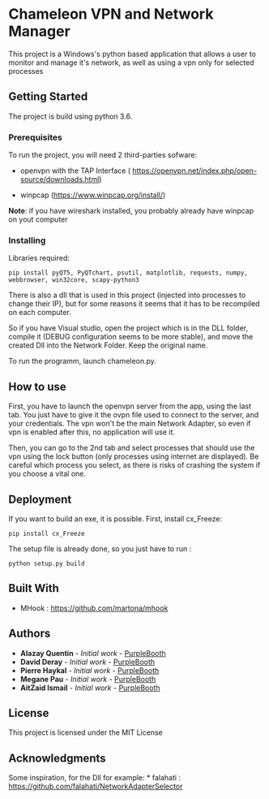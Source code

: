 # Chameleon VPN and Network Manager

This project is a Windows's python based application that allows a user to monitor and manage it's network, as well as using a vpn only for selected processes

## Getting Started

The project is build using python 3.6.


### Prerequisites

To run the project, you will need 2 third-parties sofware:

- openvpn with the TAP Interface ( https://openvpn.net/index.php/open-source/downloads.html)

- winpcap (https://www.winpcap.org/install/)

**Note**: if you have wireshark installed, you probably already have winpcap on yout computer


### Installing

Libraries required:

```
pip install pyQT5, PyQTchart, psutil, matplotlib, requests, numpy, webbrowser, win32core, scapy-python3
```

There is also a dll that is used in this project (injected into processes to change their IP), but for some reasons it seems that it has to be recompiled on each computer.

So if you have Visual studio, open the project which is in the DLL folder, compile it (DEBUG configuration seems to be more stable), and move the created Dll into the Network Folder. Keep the original name.

To run the programm, launch chameleon.py.

## How to use

First, you have to launch the openvpn server from the app, using the last tab. 
You just have to give it the ovpn file used to connect to the server, and your credentials. The vpn won't be the main Network Adapter, so even if vpn is enabled after this, no application will use it.

Then, you can go to the 2nd tab and select processes that should use the vpn using the lock button (only processes using internet are displayed).
Be careful which process you select, as there is risks of crashing the system if you choose a vital one.

## Deployment

If you want to build an exe, it is possible. First, install cx_Freeze:

```
pip install cx_Freeze
```

The setup file is already done, so you just have to run :

```
python setup.py build
```

## Built With

* MHook : https://github.com/martona/mhook

## Authors

* **Alazay Quentin** - *Initial work* - [PurpleBooth](https://github.com/PurpleBooth)
* **David Deray** - *Initial work* - [PurpleBooth](https://github.com/PurpleBooth)
* **Pierre Haykal** - *Initial work* - [PurpleBooth](https://github.com/PurpleBooth)
* **Megane Pau** - *Initial work* - [PurpleBooth](https://github.com/PurpleBooth)
* **AitZaid Ismail** - *Initial work* - [PurpleBooth](https://github.com/PurpleBooth)

## License

This project is licensed under the MIT License

## Acknowledgments

Some inspiration, for the Dll for example:
	* falahati : https://github.com/falahati/NetworkAdapterSelector

